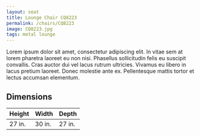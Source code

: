```yaml
---
layout: seat
title: Lounge Chair CQ8223
permalink: /chairs/CQ8223
image: CQ8223.jpg
tags: metal lounge
---
```


Lorem ipsum dolor sit amet, consectetur adipiscing elit. In vitae sem at lorem pharetra laoreet eu non nisi. Phasellus sollicitudin felis eu suscipit convallis. Cras auctor dui vel lacus rutrum ultricies. Vivamus eu libero in lacus pretium laoreet. Donec molestie ante ex. Pellentesque mattis tortor et lectus accumsan elementum.

## Dimensions

Height | Width  | Depth
-------|--------|-------
27 in. | 30 in. | 27 in.